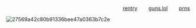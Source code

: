  ͏͏͏ ͏͏͏ ͏͏͏ ͏͏͏ ͏͏͏ ͏͏͏ ͏͏͏ ͏͏͏⠀⠀⠀⠀⠀⠀⠀⠀⠀ ͏͏͏ ͏͏͏ ͏͏͏ ͏͏͏⠀⠀⠀ ͏͏͏ ͏͏͏ ͏͏͏⠀ ͏͏͏ ͏͏͏ ͏͏͏⠀ ͏͏͏ ͏͏͏ ͏͏͏ ͏͏͏⠀ ͏͏͏ ͏͏͏ ͏͏͏⠀ ͏͏͏ ͏͏͏ ͏͏͏⠀ ͏͏͏ ͏͏͏ ͏͏͏⠀ ͏͏͏⠀[rentry](https://rentry.co/sakamotoo)⠀⠀⠀[guns.lol](https://guns.lol/senzai4ever)⠀⠀⠀[prns](https://en.pronouns.page/@remy4ever)

![27569a42c80b91336bee47a0363b7c2e](https://github.com/user-attachments/assets/314fff60-0332-486c-9270-0dcc3699544a)


